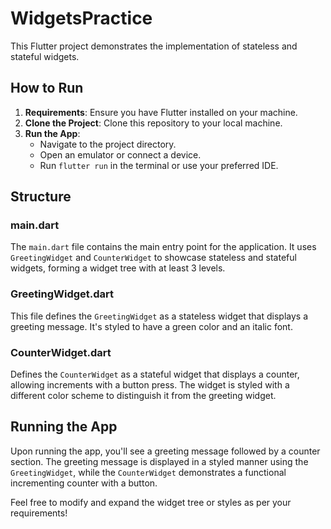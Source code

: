# WidgetsPractice

This Flutter project demonstrates the implementation of stateless and stateful widgets.

## How to Run
1. **Requirements**: Ensure you have Flutter installed on your machine.
2. **Clone the Project**: Clone this repository to your local machine.
3. **Run the App**:
   - Navigate to the project directory.
   - Open an emulator or connect a device.
   - Run `flutter run` in the terminal or use your preferred IDE.

## Structure
### main.dart
The `main.dart` file contains the main entry point for the application. It uses `GreetingWidget` and `CounterWidget` to showcase stateless and stateful widgets, forming a widget tree with at least 3 levels.

### GreetingWidget.dart
This file defines the `GreetingWidget` as a stateless widget that displays a greeting message. It's styled to have a green color and an italic font.

### CounterWidget.dart
Defines the `CounterWidget` as a stateful widget that displays a counter, allowing increments with a button press. The widget is styled with a different color scheme to distinguish it from the greeting widget.

## Running the App
Upon running the app, you'll see a greeting message followed by a counter section. The greeting message is displayed in a styled manner using the `GreetingWidget`, while the `CounterWidget` demonstrates a functional incrementing counter with a button.

Feel free to modify and expand the widget tree or styles as per your requirements!

